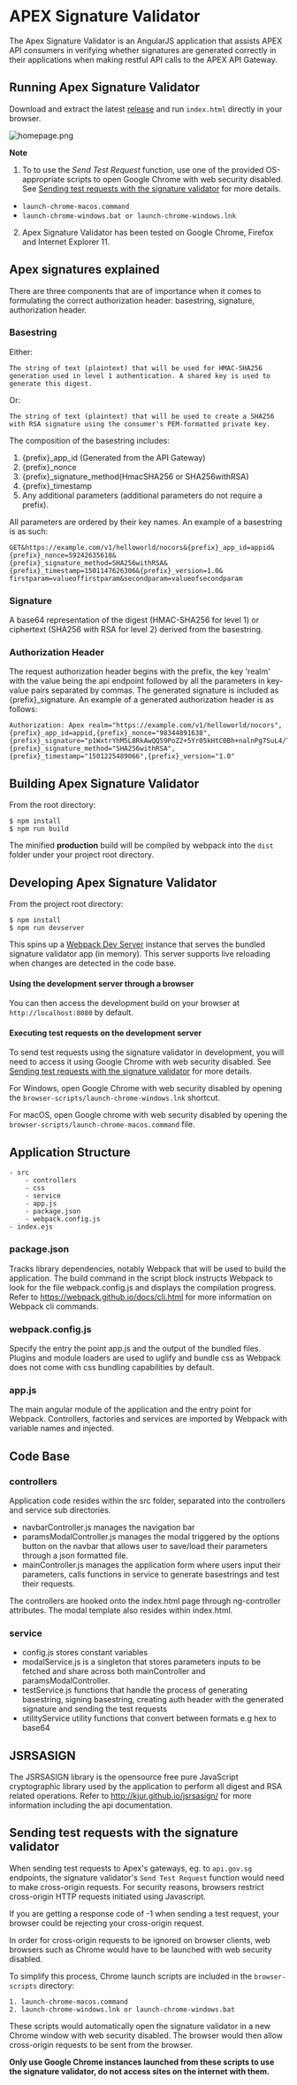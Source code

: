 # APEX Signature Validator
The Apex Signature Validator is an AngularJS application that assists APEX API consumers in verifying whether signatures are generated correctly in their applications when making restful API calls to the APEX API Gateway. 

## Running Apex Signature Validator
Download and extract the latest [release](https://github.com/GovTechSG/apex-signature-validator/releases) and run `index.html` directly in your browser.

![homepage.png](https://github.com/GovTechSG/apex-signature-validator/blob/master/assets/homepage.png)

**Note**

1. To to use the *Send Test Request* function, use one of the provided OS-appropriate scripts to open Google Chrome with web security disabled. See [Sending test requests with the signature validator](#sending-test-requests-with-the-signature-validator) for more details.


- `launch-chrome-macos.command`
- `launch-chrome-windows.bat or launch-chrome-windows.lnk`


2. Apex Signature Validator has been tested on Google Chrome, Firefox and Internet Explorer 11.

## Apex signatures explained

There are three components that are of importance when it comes to formulating the correct authorization header: basestring, signature, authorization header.

### Basestring
Either:

    The string of text (plaintext) that will be used for HMAC-SHA256 generation used in level 1 authentication. A shared key is used to generate this digest.

Or:

    The string of text (plaintext) that will be used to create a SHA256 with RSA signature using the consumer's PEM-formatted private key.

The composition of the basestring includes: 

1. {prefix}_app_id (Generated from the API Gateway)
2. {prefix}_nonce
3. {prefix}_signature_method(HmacSHA256 or SHA256withRSA)
4. {prefix}_timestamp
5. Any additional parameters (additional parameters do not require a prefix).

All parameters are ordered by their key names.
An example of a basestring is as such:

```
GET&https://example.com/v1/helloworld/nocors&{prefix}_app_id=appid&{prefix}_nonce=59242635618&
{prefix}_signature_method=SHA256withRSA&{prefix}_timestamp=1501147626306&{prefix}_version=1.0&
firstparam=valueoffirstparam&secondparam=valueofsecondparam
```

### Signature
A base64 representation of the digest (HMAC-SHA256 for level 1) or ciphertext (SHA256 with RSA for level 2) derived from the basestring.

### Authorization Header 
The request authorization header begins with the prefix, the key 'realm' with the value being the api endpoint followed by all the parameters in key-value pairs separated by commas. The generated signature is included as {prefix}_signature. 
An example of a generated authorization header is as follows:

```
Authorization: Apex realm="https://example.com/v1/helloworld/nocors",{prefix}_app_id=appid,{prefix}_nonce="98344891638",{prefix}_signature="p1WxtrYhM5L8RkAwQQ59PoZ2+5Yr05kHtC0Bh+nalnPg7SuL4/TTcmxhRmGYioSyYQHoMpKyryx0QbWaBKZDRVK4nIiznJ9L9X+IUAQXMWwSdtjOnjMjgZF06EGfyClFbRIGjJDrbwJeuRutji3/qdj9vZMqXRY/hAwnIfTk7IWPUBd9OrQG0PHMDOREl1mAhABk04MOfTAXCMCwx6z70MoIrc0EhQuuygMertnFS4mU0+hxQtgrPjoDZLPsRgFIkU9iPCKKVAMMc3jAkZq6X8BKImJJB4fXMCv6CfCDwd0PFeY4TG6CFhU7h49XAS+e+sO3HWeCzyXxtinhywIxIw==",{prefix}_signature_method="SHA256withRSA",{prefix}_timestamp="1501225489066",{prefix}_version="1.0"
```

## Building Apex Signature Validator
From the root directory:

```
$ npm install
$ npm run build
```

The minified **production** build will be compiled by webpack into the `dist` folder under your project root directory.

## Developing Apex Signature Validator

From the project root directory:

```
$ npm install
$ npm run devserver
```

This spins up a [Webpack Dev Server](https://github.com/webpack/webpack-dev-server) instance that serves the bundled signature validator app (in memory). This server supports live reloading when changes are detected in the code base.

#### Using the development server through a browser

You can then access the development build on your browser at `http://localhost:8080` by default.

#### Executing test requests on the development server

To send test requests using the signature validator in development, you will need to access it using Google Chrome with web security disabled. See [Sending test requests with the signature validator](#sending-test-requests-with-the-signature-validator) for more details.

For Windows, open Google Chrome with web security disabled by opening the `browser-scripts/launch-chrome-windows.lnk` shortcut.

For macOS, open Google chrome with web security disabled by opening the `browser-scripts/launch-chrome-macos.command` file.

## Application Structure
```
- src
    - controllers
    - css
    - service
    - app.js 
    - package.json
    - webpack.config.js
- index.ejs
```

### package.json
Tracks library dependencies, notably Webpack that will be used to build the application. The build command in the script block 
instructs Webpack to look for the file webpack.config.js and displays the compilation progress. Refer to 
https://webpack.github.io/docs/cli.html for more information on Webpack cli commands.

### webpack.config.js
Specify the entry the point app.js and the output of the bundled files. Plugins and module loaders are used to uglify and 
bundle css as Webpack does not come with css bundling capabilities by default.

### app.js
The main angular module of the application and the entry point for Webpack. Controllers, factories and services are imported 
by Webpack with variable names and injected.

## Code Base
### controllers
Application code resides within the src folder, separated into the controllers and service sub directories. 
 - navbarController.js manages the navigation bar
 - paramsModalController.js manages the modal triggered by the options button on the navbar that allows user to save/load their parameters 
 through a json formatted file. 
 - mainController.js manages the application form where users input their parameters, calls functions in service to generate 
 basestrings and test their requests. 

The controllers are hooked onto the index.html page through ng-controller attributes. The modal template also resides
 within index.html.
### service
- config.js stores constant variables
- modalService.js is a singleton that stores parameters inputs to be fetched and share across both mainController and paramsModalController.
- testService.js functions that handle the process of generating basestring, signing basestring, creating auth header with the generated signature and sending the
test requests
- utilityService utility functions that convert between formats e.g hex to base64

## JSRSASIGN
The JSRSASIGN library is the opensource free pure JavaScript cryptographic library used by the application to perform all digest and RSA related 
operations. Refer to http://kjur.github.io/jsrsasign/ for more information including the api documentation.

## Sending test requests with the signature validator
When sending test requests to Apex's gateways, eg. to `api.gov.sg` endpoints, the signature validator's `Send Test Request` function would need to make cross-origin requests. For security reasons, browsers restrict cross-origin HTTP requests initiated using Javascript.

If you are getting a response code of -1 when sending a test request, your browser could be rejecting your cross-origin request.

In order for cross-origin requests to be ignored on browser clients, web browsers such as Chrome would have to be launched with web security disabled.

To simplify this process, Chrome launch scripts are included in the `browser-scripts` directory:

```
1. launch-chrome-macos.command
2. launch-chrome-windows.lnk or launch-chrome-windows.bat
```

These scripts would automatically open the signature validator in a new Chrome window with web security disabled. The browser would then allow cross-origin requests to be sent from the browser.

**Only use Google Chrome instances launched from these scripts to use the signature validator, do not access sites on the internet with them.**
